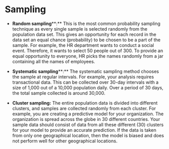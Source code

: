 # Sampling

- **Random sampling****:** This is the most common probability sampling technique as every single sample is selected randomly from the population data set. This gives an opportunity for each record in the data set an equal chance (probability) to be chosen to be a part of the sample. For example, the HR department wants to conduct a social event. Therefore, it wants to select 50 people out of 300. To provide an equal opportunity to everyone, HR picks the names randomly from a jar containing all the names of employees.
    
- **Systematic sampling****:** The systematic sampling method chooses the sample at regular intervals. For example, your analysis requires transactional data. This can be collected over 30-day intervals with a size of 1,000 out of a 10,000 population daily. Over a period of 30 days, the total sample collected is around 30,000.
    
- **Cluster sampling:** The entire population data is divided into different clusters, and samples are collected randomly from each cluster. For example, you are creating a predictive model for your organization. The organization is spread across the globe in 30 different countries. Your sample data should consist of data from all these different (30) clusters for your model to provide an accurate prediction. If the data is taken from only one geographical location, then the model is biased and does not perform well for other geographical locations.